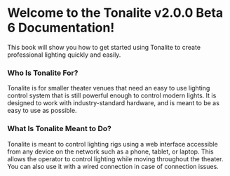 # Welcome to the Tonalite v2.0.0 Beta 6 Documentation!

This book will show you how to get started using Tonalite to create professional lighting quickly and easily.

### Who Is Tonalite For?

Tonalite is for smaller theater venues that need an easy to use lighting control system that is still powerful enough to control modern lights. It is designed to work with industry-standard hardware, and is meant to be as easy to use as possible.

### What Is Tonalite Meant to Do?

Tonalite is meant to control lighting rigs using a web interface accessible from any device on the network such as a phone, tablet, or laptop. This allows the operator to control lighting while moving throughout the theater. You can also use it with a wired connection in case of connection issues.
